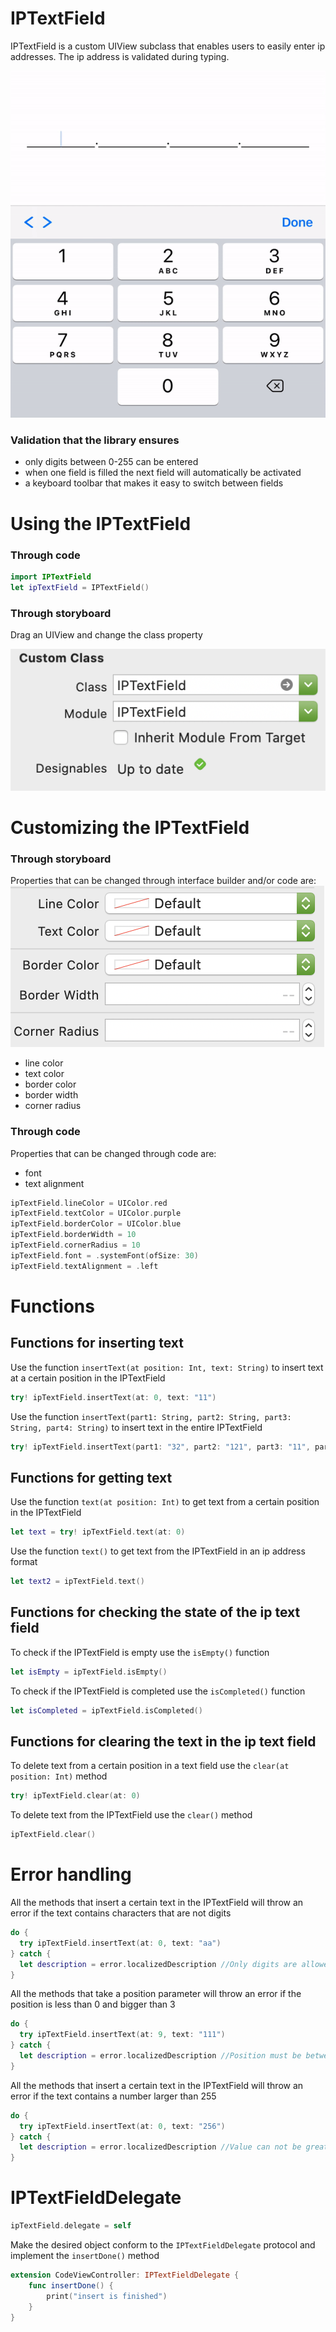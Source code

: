 # IPTextField

IPTextField is a custom UIView subclass that enables users to easily enter ip addresses. The ip address is validated during typing.

![Alt Text](https://github.com/Crystal-Pigeon/IPTextField/blob/dev/images/intro.gif)
### Validation that the library ensures
* only digits between 0-255 can be entered
* when one field is filled the next field will automatically be activated
* a keyboard toolbar that makes it easy to switch between fields


# Using the IPTextField
### Through code
```swift
import IPTextField
let ipTextField = IPTextField()
```
### Through storyboard
Drag an UIView and change the class property


![Alt Text](https://github.com/Crystal-Pigeon/IPTextField/blob/dev/images/storyboard.png)

# Customizing the IPTextField

### Through storyboard
Properties that can be changed through interface builder and/or code are:
![Alt Text](https://github.com/Crystal-Pigeon/IPTextField/blob/dev/images/customization.png)
* line color
* text color
* border color
* border width
* corner radius

### Through code
Properties that can be changed through code are:
* font
* text alignment

```swift
ipTextField.lineColor = UIColor.red
ipTextField.textColor = UIColor.purple
ipTextField.borderColor = UIColor.blue
ipTextField.borderWidth = 10
ipTextField.cornerRadius = 10
ipTextField.font = .systemFont(ofSize: 30)
ipTextField.textAlignment = .left
```

# Functions
## Functions for inserting text
Use the function `insertText(at position: Int, text: String)` to insert text at a certain position in the IPTextField
```swift
try! ipTextField.insertText(at: 0, text: "11")
```
Use the function `insertText(part1: String, part2: String, part3: String, part4: String)` to insert text in the entire IPTextField
```swift
try! ipTextField.insertText(part1: "32", part2: "121", part3: "11", part4: "0")
```
## Functions for getting text
Use the function `text(at position: Int)` to get text from a certain position in the IPTextField
```swift
let text = try! ipTextField.text(at: 0)
```
Use the function `text()` to get text from the IPTextField in an ip address format
```swift
let text2 = ipTextField.text()
```
## Functions for checking the state of the ip text field
To check if the IPTextField is empty use the `isEmpty()` function
```swift
let isEmpty = ipTextField.isEmpty()
```
To check if the IPTextField is completed use the `isCompleted()` function
```swift
let isCompleted = ipTextField.isCompleted()
```
## Functions for clearing the text in the ip text field
To delete text from a certain position in a text field use the `clear(at position: Int)` method
```swift
try! ipTextField.clear(at: 0)
```
To delete text from the IPTextField use the `clear()` method
```swift
ipTextField.clear()
```

# Error handling 
All the methods that insert a certain text in the IPTextField will throw an error if the text contains characters that are not digits
```swift
do {
  try ipTextField.insertText(at: 0, text: "aa")
} catch {
  let description = error.localizedDescription //Only digits are allowed
}
```

All the methods that take a position parameter will throw an error if the position is less than 0 and bigger than 3
```swift
do {
  try ipTextField.insertText(at: 9, text: "111")
} catch {
  let description = error.localizedDescription //Position must be between 0 and 3
}
```

All the methods that insert a certain text in the IPTextField will throw an error if the text contains a number larger than 255
```swift
do {
  try ipTextField.insertText(at: 0, text: "256")
} catch {
  let description = error.localizedDescription //Value can not be greater than 255
}
```

# IPTextFieldDelegate
```swift
ipTextField.delegate = self
```
Make the desired object conform to the `IPTextFieldDelegate` protocol and implement the `insertDone()` method
```swift
extension CodeViewController: IPTextFieldDelegate {
    func insertDone() {
        print("insert is finished")
    }
}
```
